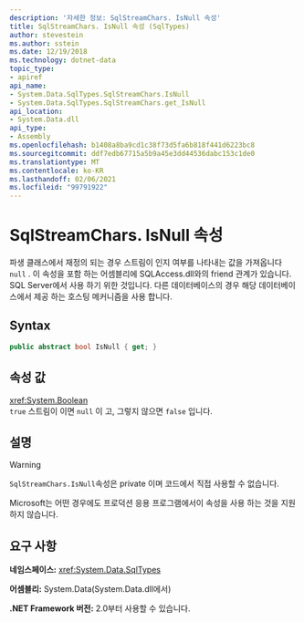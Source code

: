 ```yaml
---
description: '자세한 정보: SqlStreamChars. IsNull 속성'
title: SqlStreamChars. IsNull 속성 (SqlTypes)
author: stevestein
ms.author: sstein
ms.date: 12/19/2018
ms.technology: dotnet-data
topic_type:
- apiref
api_name:
- System.Data.SqlTypes.SqlStreamChars.IsNull
- System.Data.SqlTypes.SqlStreamChars.get_IsNull
api_location:
- System.Data.dll
api_type:
- Assembly
ms.openlocfilehash: b1408a8ba9cd1c38f73d5fa6b818f441d6223bc8
ms.sourcegitcommit: ddf7edb67715a5b9a45e3dd44536dabc153c1de0
ms.translationtype: MT
ms.contentlocale: ko-KR
ms.lasthandoff: 02/06/2021
ms.locfileid: "99791922"
---
```

# <a name="sqlstreamcharsisnull-property"></a>SqlStreamChars. IsNull 속성

파생 클래스에서 재정의 되는 경우 스트림이 인지 여부를 나타내는 값을 가져옵니다 `null` . 이 속성을 포함 하는 어셈블리에 SQLAccess.dll와의 friend 관계가 있습니다. SQL Server에서 사용 하기 위한 것입니다. 다른 데이터베이스의 경우 해당 데이터베이스에서 제공 하는 호스팅 메커니즘을 사용 합니다.

## <a name="syntax"></a>Syntax

```csharp
public abstract bool IsNull { get; }
```

## <a name="property-value"></a>속성 값

<xref:System.Boolean>\
`true` 스트림이 이면 `null` 이 고, 그렇지 않으면 `false` 입니다.

## <a name="remarks"></a>설명

> [!WARNING]
> `SqlStreamChars.IsNull`속성은 private 이며 코드에서 직접 사용할 수 없습니다.
>
> Microsoft는 어떤 경우에도 프로덕션 응용 프로그램에서이 속성을 사용 하는 것을 지원 하지 않습니다.

## <a name="requirements"></a>요구 사항

**네임스페이스:** <xref:System.Data.SqlTypes>

**어셈블리:** System.Data(System.Data.dll에서)

**.NET Framework 버전:** 2.0부터 사용할 수 있습니다.
